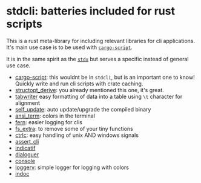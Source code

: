 # stdcli: batteries included for rust scripts

This is a rust meta-library for including relevant libraries for cli applications. It's
main use case is to be used with [`cargo-script`](https://crates.io/crates/cargo-script).

It is in the same spirit as the [`stdx`](https://github.com/brson/stdx) but serves a
specific instead of general use case.

- [cargo-script](https://crates.io/crates/cargo-script): this wouldnt be in `stdcli`, but is an important one to know! Quickly write and run cli scripts with crate caching.
- [structopt_derive](https://crates.io/crates/structopt_derive): you already mentioned this one, it's great.
- [tabwriter](https://crates.io/crates/tabwriter) easy formatting of data into a table using `\t` character for alignment
- [self_update](https://crates.io/crates/self_update): auto update/upgrade the compiled binary
- [ansi_term](https://crates.io/crates/ansi_term): colors in the terminal
- [fern](https://crates.io/crates/fern): easier logging for clis
- [fs_extra](https://crates.io/crates/fs_extra): to remove some of your tiny functions
- [ctrlc](https://crates.io/crates/ctrlc): easy handling of unix AND windows signals
- [assert_cli](https://crates.io/crates/assert_cli)
- [indicatif](https://crates.io/crates/indicatif)
- [dialoguer](https://crates.io/crates/dialoguer)
- [console](https://crates.io/crates/console)
- [loggerv](https://crates.io/crates/loggerv): simple logger for logging with colors
- [indoc](https://crates.io/crates/indoc)
